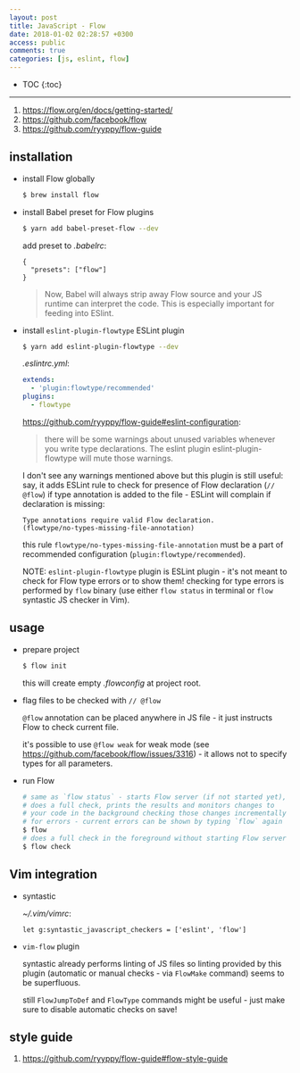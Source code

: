```yaml
---
layout: post
title: JavaScript - Flow
date: 2018-01-02 02:28:57 +0300
access: public
comments: true
categories: [js, eslint, flow]
---
```


<!-- more -->

* TOC
{:toc}
<hr>

1. <https://flow.org/en/docs/getting-started/>
2. <https://github.com/facebook/flow>
3. <https://github.com/ryyppy/flow-guide>

installation
------------

- install Flow globally

  ```sh
  $ brew install flow
  ```

- install Babel preset for Flow plugins

  ```sh
  $ yarn add babel-preset-flow --dev
  ```

  add preset to _.babelrc_:

  ```
  {
    "presets": ["flow"]
  }
  ```

  > Now, Babel will always strip away Flow source and your JS runtime can
  > interpret the code. This is especially important for feeding into ESlint.

- install `eslint-plugin-flowtype` ESLint plugin

  ```sh
  $ yarn add eslint-plugin-flowtype --dev
  ```

  _.eslintrc.yml_:

  ```yml
  extends:
    - 'plugin:flowtype/recommended'
  plugins:
    - flowtype
  ```

  <https://github.com/ryyppy/flow-guide#eslint-configuration>:

  > there will be some warnings about unused variables whenever you
  > write type declarations. The eslint plugin eslint-plugin-flowtype
  > will mute those warnings.

  I don't see any warnings mentioned above but this plugin is
  still useful: say, it adds ESLint rule to check for presence
  of Flow declaration (`// @flow`) if type annotation is added
  to the file - ESLint will complain if declaration is missing:

  ```
  Type annotations require valid Flow declaration.
  (flowtype/no-types-missing-file-annotation)
  ```

  this rule `flowtype/no-types-missing-file-annotation` must be a
  part of recommended configuration (`plugin:flowtype/recommended`).

  NOTE: `eslint-plugin-flowtype` plugin is ESLint plugin - it's
        not meant to check for Flow type errors or to show them!
        checking for type errors is performed by `flow` binary
        (use either `flow status` in terminal or `flow` syntastic
        JS checker in Vim).

usage
-----

- prepare project

  ```sh
  $ flow init
  ```

  this will create empty _.flowconfig_ at project root.

- flag files to be checked with `// @flow`

  `@flow` annotation can be placed anywhere in JS file -
  it just instructs Flow to check current file.

  it's possible to use `@flow weak` for weak mode
  (see <https://github.com/facebook/flow/issues/3316>) -
  it allows not to specify types for all parameters.

- run Flow

  ```sh
  # same as `flow status` - starts Flow server (if not started yet),
  # does a full check, prints the results and monitors changes to
  # your code in the background checking those changes incrementally
  # for errors - current errors can be shown by typing `flow` again
  $ flow
  # does a full check in the foreground without starting Flow server
  $ flow check
  ```

Vim integration
---------------

- syntastic

  _~/.vim/vimrc_:

  ```vim
  let g:syntastic_javascript_checkers = ['eslint', 'flow']
  ```

- `vim-flow` plugin

  syntastic already performs linting of JS files so linting
  provided by this plugin (automatic or manual checks - via
  `FlowMake` command) seems to be superfluous.

  still `FlowJumpToDef` and `FlowType` commands might be useful -
  just make sure to disable automatic checks on save!

style guide
-----------

1. <https://github.com/ryyppy/flow-guide#flow-style-guide>

